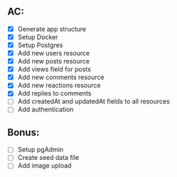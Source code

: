 ## AC:
- [x] Generate app structure
- [x] Setup Docker
- [x] Setup Postgres
- [x] Add new users resource
- [x] Add new posts resource
- [x] Add views field for posts
- [x] Add new comments resource
- [x] Add new reactions resource
- [x] Add replies to comments
- [ ] Add createdAt and updatedAt fields to all resources
- [ ] Add authentication

## Bonus:
- [ ] Setup pgAdmin
- [ ] Create seed data file
- [ ] Add image upload